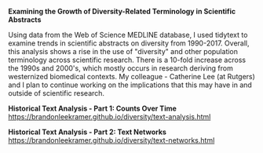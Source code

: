 **Examining the Growth of Diversity-Related Terminology in Scientific Abstracts**

Using data from the Web of Science MEDLINE database, I used tidytext to examine trends in scientific abstracts on diversity from 1990-2017. Overall, this analysis shows a rise in the use of "diversity" and other population terminology across scientific research. There is a 10-fold increase across the 1990s and 2000's, which mostly occurs in research deriving from westernized biomedical contexts. My colleague - Catherine Lee (at Rutgers) and I plan to continue working on the implications that this may have in and outside of scientific research. 

**Historical Text Analysis - Part 1: Counts Over Time** 
https://brandonleekramer.github.io/diversity/text-analysis.html

**Historical Text Analysis - Part 2: Text Networks**
https://brandonleekramer.github.io/diversity/text-networks.html


